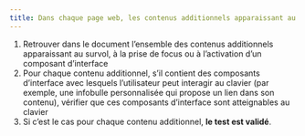 ```yaml
---
title: Dans chaque page web, les contenus additionnels apparaissant au survol, à la prise de focus ou à l’activation d’un [composant d’interface](#composant-d-interface) sont-ils si nécessaire atteignables au clavier ?
---
```


1. Retrouver dans le document l’ensemble des contenus additionnels apparaissant au survol, à la prise de focus ou à l’activation d’un composant d’interface
2. Pour chaque contenu additionnel, s’il contient des composants d’interface avec lesquels l’utilisateur peut interagir au clavier (par exemple, une infobulle personnalisée qui propose un lien dans son contenu), vérifier que ces composants d’interface sont atteignables au clavier
3. Si c’est le cas pour chaque contenu additionnel, **le test est validé**.
